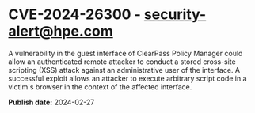 # CVE-2024-26300 - security-alert@hpe.com

A vulnerability in the guest interface of ClearPass Policy Manager could allow an authenticated remote attacker to conduct a stored cross-site scripting (XSS) attack against an administrative user of the interface. A successful exploit allows an attacker to execute arbitrary script code in a victim's browser in the context of the affected interface.



**Publish date:** 2024-02-27
